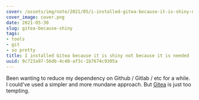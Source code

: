 ```yaml
---
cover: /assets/img/note/2021/05/i-installed-gitea-because-it-is-shiny-not-because-it-is-needed/cover.png
cover_image: cover.png
date: 2021-05-30
slug: gitea-because-shiny
tags:
- tools
- git
- so pretty
title: I installed Gitea because it is shiny not because it is needed
uuid: 9c723a97-56db-4c40-af3c-1b7674c9305a
---
```


[Gitea]: https://gitea.io/en-us/[Gitea]

Been wanting to reduce my dependency on Github / Gitlab / etc for a while.
I could've used a simpler and more mundane approach.
But [Gitea][] is just too tempting.